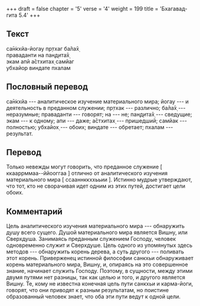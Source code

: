 +++
draft = false
chapter = '5'
verse = '4'
weight = 199
title = 'Бхагавад-гита 5.4'
+++
## Текст

са̄н̇кхйа-йогау пр̣тхаг ба̄ла̄х̣  
праваданти на пан̣д̣ита̄х̣  
экам апй а̄стхитах̣ самйаг  
убхайор виндате пхалам

## Пословный перевод

са̄н̇кхйа --- аналитическое изучение материального мира; йогау --- и
деятельность в преданном служении; пр̣тхак --- различно; ба̄ла̄х̣ ---
неразумные; праваданти --- говорят; на --- не; пан̣д̣ита̄х̣ --- сведущие;
экам --- к одному; апи --- даже; а̄стхитах̣ --- пришедший; самйак ---
полностью; убхайох̣ --- обоих; виндате --- обретает; пхалам ---
результат.

## Перевод

Только невежды могут говорить, что преданное служение \[
ккааррммаа--ййооггаа \] отлично от аналитического изучения материального
мира \[ ссааннккххььии \]. Истинно мудрые утверждают, что тот, кто не
сворачивая идет одним из этих путей, достигает цели обоих.

## Комментарий

Цель аналитического изучения материального мира --- обнаружить душу
всего сущего. Душой материального мира является Вишну, или Сверхдуша.
Занимаясь преданным служением Господу, человек одновременно служит и
Сверхдуше. Цель одного из упомянутых здесь методов --- обнаружить корень
дерева, а суть другого --- поливать этот корень. Приверженец истинной
философии санкхьи обнаруживает корень материального мира, Вишну, и,
опираясь на это совершенное знание, начинает служить Господу. Поэтому, в
сущности, между этими двумя путями нет разницы, так как целью и того, и
другого является Вишну. Те, кому не известна конечная цель пути санкхьи
и карма-йоги, говорят, что они приводят к разным результатам, но
поистине образованный человек знает, что оба эти пути ведут к одной
цели.
